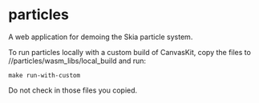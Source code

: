 particles
=========

A web application for demoing the Skia particle system.

To run particles locally with a custom build of CanvasKit, copy the files to
//particles/wasm_libs/local_build and run:
```
make run-with-custom
```
Do not check in those files you copied.
